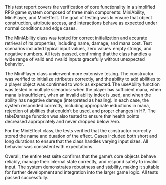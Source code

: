 This test report covers the verification of core functionality in a simplified RPG game system composed of three main components: MiniAbility, MiniPlayer, and MiniEffect. The goal of testing was to ensure that object construction, attribute access, and interactions behave as expected under normal conditions and edge cases.

The MiniAbility class was tested for correct initialization and accurate retrieval of its properties, including name, damage, and mana cost. Test scenarios included typical input values, zero values, empty strings, and negative numbers. All tests passed, confirming that the class handles a wide range of valid and invalid inputs gracefully without unexpected behavior.

The MiniPlayer class underwent more extensive testing. The constructor was verified to initialize attributes correctly, and the ability to add abilities to a player object was confirmed to work as expected. The useAbility function was tested in multiple scenarios: when the player has sufficient mana, when mana is insufficient, when an invalid ability index is used, and when the ability has negative damage (interpreted as healing). In each case, the system responded correctly, including appropriate reductions in mana, rejection of abilities that couldn’t be used, and proper changes in HP. The takeDamage function was also tested to ensure that health points decreased appropriately and never dropped below zero.

For the MiniEffect class, the tests verified that the constructor correctly stored the name and duration of the effect. Cases included both short and long durations to ensure that the class handles varying input sizes. All behavior was consistent with expectations.

Overall, the entire test suite confirms that the game’s core objects behave reliably, manage their internal state correctly, and respond safely to invalid input. The system demonstrates robustness and stability, making it suitable for further development and integration into the larger game logic. All tests passed successfully.
